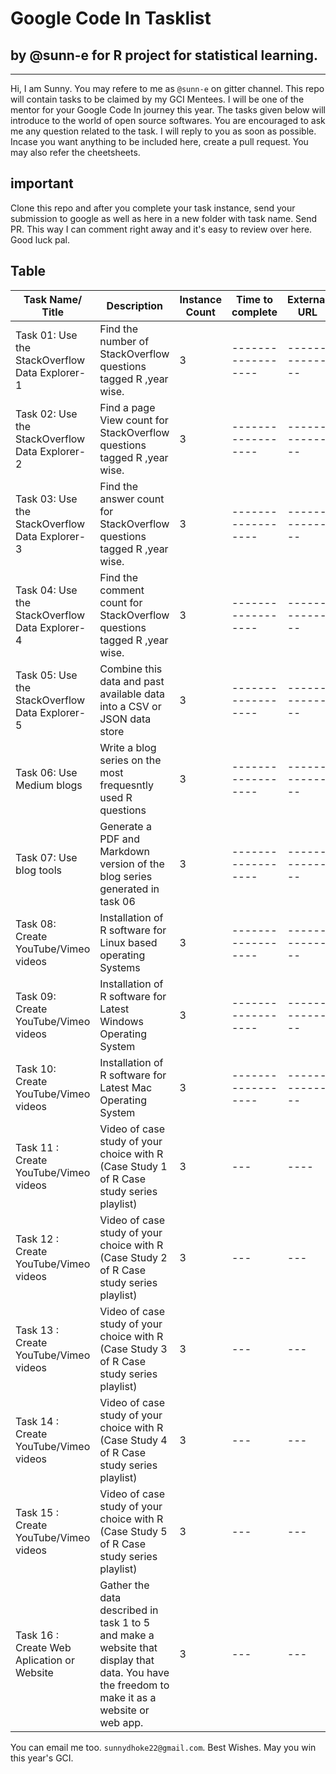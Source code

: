 # Google Code In Tasklist 
## by @sunn-e for R project for statistical learning.

[](https://codein.withgoogle.com/organizations/r-project-for-statistical-computing/)

---

Hi, I am Sunny. You may refere to me as `@sunn-e` on gitter channel. 
This repo will contain tasks to be claimed by my GCI Mentees. I will be one of the mentor for your Google Code In journey this year. The tasks given below will introduce to the world of open source softwares. You are encouraged to ask me any question related to the task. I will reply to you as soon as possible. 
Incase you want anything to be included here, create a pull request. You may also refer the cheetsheets.

## important

Clone this repo and after you complete your task instance, send your submission to google as well as here in a new folder with task name. Send PR. This way I can comment right away and it's easy to review over here. Good luck pal.

## Table

Task Name/ Title | Description | Instance Count | Time to complete | External URL | Task Categorization | Categories
-----------------|-------------|----------------|------------------|--------------|---------------------|-----------
Task 01: Use the StackOverflow Data Explorer-1 | Find the number of StackOverflow questions tagged R  ,year wise. | 3  |------------------|--------------|---------------------|-----------
Task 02: Use the StackOverflow Data Explorer-2| Find a page View count for StackOverflow questions tagged R  ,year wise.| 3 |------------------|--------------|---------------------|-----------
Task 03: Use the StackOverflow Data Explorer-3| Find the answer count for StackOverflow questions tagged R ,year wise.| 3 |------------------|--------------|---------------------|-----------
Task 04: Use the StackOverflow Data Explorer-4| Find the comment count for StackOverflow questions tagged R  ,year wise.| 3  |------------------|--------------|---------------------|-----------
Task 05: Use the StackOverflow Data Explorer-5| Combine this data and past available data into a CSV or JSON data store | 3 |------------------|--------------|---------------------|-----------
Task 06: Use Medium blogs| Write a blog series on the most frequesntly used R questions |3 |------------------|--------------|---------------------|-----------
Task 07: Use blog tools | Generate a PDF and Markdown version of the blog series generated in task 06| 3 |------------------|--------------|---------------------|-----------
Task 08: Create YouTube/Vimeo videos | Installation of R software for Linux based operating Systems |3|------------------|--------------|---------------------|-----------
Task 09: Create YouTube/Vimeo videos | Installation of R software for Latest Windows Operating System | 3 |------------------|--------------|---------------------|-----------
Task 10: Create YouTube/Vimeo videos | Installation of R software for Latest Mac Operating System | 3 |------------------|--------------|---------------------|-----------
Task 11 : Create YouTube/Vimeo videos | Video of case study of your choice with R (Case Study 1 of R Case study series playlist) | 3 |--- | ----|----
Task 12 : Create YouTube/Vimeo videos | Video of case study of your choice with R (Case Study 2 of R Case study series playlist) | 3 | ---| ---|----
Task 13 : Create YouTube/Vimeo videos | Video of case study of your choice with R (Case Study 3 of R Case study series playlist) | 3 | ---| ---|----
Task 14 : Create YouTube/Vimeo videos | Video of case study of your choice with R (Case Study 4 of R Case study series playlist) | 3 | ---| ---|----
Task 15 : Create YouTube/Vimeo videos | Video of case study of your choice with R (Case Study 5 of R Case study series playlist) | 3 | ---| ---|----
Task 16 : Create Web Aplication or Website | Gather the data described in task 1 to 5 and make a website that display that data. You have the freedom to make it as a website or web app. | 3 | ---| ---| 

You can email me too. `sunnydhoke22@gmail.com`.
Best Wishes. May you win this year's GCI. 
